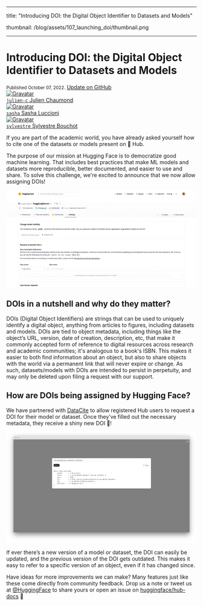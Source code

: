 
---

title: "Introducing DOI: the Digital Object Identifier to Datasets and Models"

thumbnail: /blog/assets/107_launching_doi/thumbnail.png

---

  

# Introducing DOI: the Digital Object Identifier to Datasets and Models

<div class="blog-metadata">
    <small>Published October 07, 2022.</small>
    <a target="_blank" class="btn no-underline text-sm mb-5 font-sans" href="https://github.com/huggingface/blog/blob/main/introducing-doi.md">
        Update on GitHub
    </a>
</div>

<div class="author-card">
<a href="/julien">
        <img class="avatar avatar-user" src="https://aeiljuispo.cloudimg.io/v7/https://s3.amazonaws.com/moonup/production/uploads/1583856843119-5dd96eb166059660ed1ee413.jpeg?w=200&h=200&f=face" title="Gravatar">
        <div class="bfc">
            <code>julien-c</code>
            <span class="fullname">Julien Chaumond</span>
        </div>
    </a>
   <a href="/sasha">
        <img class="avatar avatar-user" src="https://aeiljuispo.cloudimg.io/v7/https://s3.amazonaws.com/moonup/production/uploads/1626198087984-60edd0133e2c73a9a21455f5.png?w=200&amp;h=200&amp;f=face" title="Gravatar">
        <div class="bfc">
            <code>sasha</code>
            <span class="fullname">Sasha Luccioni</span>
        </div>
    </a>
    <a href="/Sylvestre">
        <img class="avatar avatar-user" src="https://aeiljuispo.cloudimg.io/v7/https://s3.amazonaws.com/moonup/production/uploads/1665137450767-6258561f4d4291e8e63d8ae6.jpeg?w=200&h=200&f=face" title="Gravatar">
        <div class="bfc">
            <code>sylvestre</code>
            <span class="fullname">Sylvestre Bouchot</span>
        </div>
    </a>
</div>

If you are part of the academic world, you have already asked yourself how to cite one of the datasets or models present on 🤗 Hub.

The purpose of our mission at Hugging Face is to democratize good machine learning. That includes best practices that make ML models and datasets more reproducible, better documented, and easier to use and share. To solve this challenge, we're excited to announce that we now allow assigning DOIs!

<kbd>
  <img alt="Generating DOI" src="assets/107_launching_doi/doi.gif">
</kbd>

## DOIs in a nutshell and why do they matter?

DOIs (Digital Object Identifiers) are strings that can be used to uniquely identify a digital object, anything from articles to figures, including datasets and models. DOIs are tied to object metadata, including things like the object’s URL, version, date of creation, description, etc, that make it commonly accepted form of reference to digital resources across research and academic communities; it's analogous to a book's ISBN.
This makes it easier to both find information about an object, but also to share objects with the world via a permanent link that will never expire or change. As such, datasets/models with DOIs are intended to persist in perpetuity, and may only be deleted upon filing a request with our support.

## How are DOIs being assigned by Hugging Face? 

We have partnered with [DataCite](https://datacite.org) to allow registered Hub users to request a DOI for their model or dataset. Once they’ve filled out the necessary metadata, they receive a shiny new DOI 🌟!

<kbd>
  <img alt="Cite DOI" src="assets/107_launching_doi/cite-modal.png">
</kbd>

If ever there’s a new version of a model or dataset, the DOI can easily be updated, and the previous version of the DOI gets outdated. This makes it easy to refer to a specific version of an object, even if it has changed since.


Have ideas for more improvements we can make? Many features just like these come directly from community feedback. Drop us a note or tweet us at [@HuggingFace](https://twitter.com/huggingface) to share yours or open an issue on [huggingface/hub-docs](https://github.com/huggingface/hub-docs/issues) 🤗
